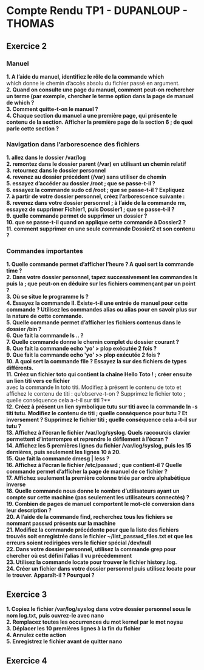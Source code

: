 # Compte Rendu TP1 - DUPANLOUP - THOMAS
## Exercice 2
### Manuel

**1. A l’aide du manuel, identifiez le rôle de la commande which** <br>
which donne le chemin d’accès  absolu du fichier passé en argument. <br>
**2. Quand on consulte une page du manuel, comment peut-on rechercher un terme (par exemple, chercher
le terme option dans la page de manuel de which ?** <br>
**3. Comment quitte-t-on le manuel ?**<br>
**4. Chaque section du manuel a une première page, qui présente le contenu de la section. Afficher la
première page de la section 6 ; de quoi parle cette section ?**<br>
### Navigation dans l’arborescence des fichiers<br>
**1. allez dans le dossier /var/log**<br>
**2. remontez dans le dossier parent (/var) en utilisant un chemin relatif**<br>
**3. retournez dans le dossier personnel**<br>
**4. revenez au dossier précédent (/var) sans utiliser de chemin**<br>
**5. essayez d’accéder au dossier /root ; que se passe-t-il ?**<br>
**6. essayez la commande sudo cd /root ; que se passe-t-il ? Expliquez**<br>
**7. à partir de votre dossier personnel, créez l’arborescence suivante :**<br>
**8. revenez dans votre dossier personnel ; à l’aide de la commande rm, essayez de supprimer Fichier1, puis
Dossier1 ; que se passe-t-il ?**<br>
**9. quelle commande permet de supprimer un dossier ?**<br>
**10. que se passe-t-il quand on applique cette commande à Dossier2 ?**<br>
**11. comment supprimer en une seule commande Dossier2 et son contenu ?**<br>
### Commandes importantes <br>
**1. Quelle commande permet d’afficher l’heure ? A quoi sert la commande time ?**<br>
**2. Dans votre dossier personnel, tapez successivement les commandes ls puis la ; que peut-on en déduire
sur les fichiers commençant par un point ?**<br>
**3. Où se situe le programme ls ?**<br>
**4. Essayez la commande ll. Existe-t-il une entrée de manuel pour cette commande ? Utilisez les commandes alias ou alias pour en savoir plus sur la nature de cette commande.**<br>
**5. Quelle commande permet d’afficher les fichiers contenus dans le dossier /bin ?**<br>
**6. Que fait la commande ls .. ?**<br>
**7. Quelle commande donne le chemin complet du dossier courant ?**<br>
**8. Que fait la commande echo 'yo' > plop exécutée 2 fois ?**<br>
**9. Que fait la commande echo 'yo' >> plop exécutée 2 fois ?**<br>
**10. A quoi sert la commande file ? Essayez la sur des fichiers de types différents.**<br>
**11. Créez un fichier toto qui contient la chaîne Hello Toto ! ; créer ensuite un lien titi vers ce fichier**<br>
avec la commande ln toto titi. Modifiez à présent le contenu de toto et affichez le contenu de titi :
qu’observe-t-on ? Supprimez le fichier toto ; quelle conséquence cela a-t-il sur titi ?**<br>
**12. Créez à présent un lien symbolique tutu sur titi avec la commande ln -s titi tutu. Modifiez le
contenu de titi ; quelle conséquence pour tutu ? Et inversement ? Supprimez le fichier titi ; quelle
conséquence cela a-t-il sur tutu ?**<br>
**13. Affichez à l’écran le fichier /var/log/syslog. Quels raccourcis clavier permettent d’interrompre et
reprendre le défilement à l’écran ?**<br>
**14. Affichez les 5 premières lignes du fichier /var/log/syslog, puis les 15 dernières, puis seulement les
lignes 10 à 20.**<br>
**15. Que fait la commande dmesg | less ?**<br>
**16. Affichez à l’écran le fichier /etc/passwd ; que contient-il ? Quelle commande permet d’afficher la page
de manuel de ce fichier ?**<br>
**17. Affichez seulement la première colonne triée par ordre alphabétique inverse**<br>
**18. Quelle commande nous donne le nombre d’utilisateurs ayant un compte sur cette machine (pas seulement les utilisateurs connectés) ?**<br>
**19. Combien de pages de manuel comportent le mot-clé conversion dans leur description ?**<br>
**20. A l’aide de la commande find, recherchez tous les fichiers se nommant passwd présents sur la machine**<br>
**21. Modifiez la commande précédente pour que la liste des fichiers trouvés soit enregistrée dans le fichier
~/list_passwd_files.txt et que les erreurs soient redirigées vers le fichier spécial /dev/null**<br>
**22. Dans votre dossier personnel, utilisez la commande grep pour chercher où est défini l’alias ll vu
précédemment**<br>
**23. Utilisez la commande locate pour trouver le fichier history.log.**<br>
**24. Créer un fichier dans votre dossier personnel puis utilisez locate pour le trouver. Apparaît-il ? Pourquoi ?**<br>

## Exercice 3
**1. Copiez le fichier /var/log/syslog dans votre dossier personnel sous le nom log.txt, puis ouvrez-le avec
nano**<br>
**2. Remplacez toutes les occurrences du mot kernel par le mot noyau**<br>
**3. Déplacer les 10 premières lignes à la fin du fichier**<br>
**4. Annulez cette action**<br>
**5. Enregistrez le fichier avant de quitter nano**<br>

## Exercice 4
